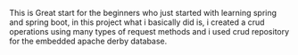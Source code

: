 This is Great start for the beginners who just started with learning spring and spring boot, in this project what i basically did is, i created a crud operations using many types of request methods and i used crud repository for the embedded apache derby database.
